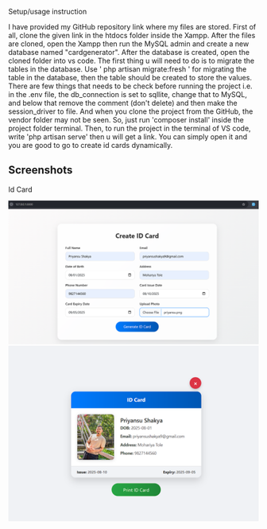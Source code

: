 Setup/usage instruction

I have provided my GitHub repository link where my files are stored. First of all, clone the given link in the htdocs folder inside the Xampp. After the files are cloned, open the Xampp then run the MySQL admin and create a new database named "cardgenerator". After the database is created, open the cloned folder into vs code. The first thing u will need to do is to migrate the tables in the database. Use ' php artisan migrate:fresh ' for migrating the table in the database, then the table should be created to store the values. There are few things that needs to be check before running the project i.e. in the .env file, the db_connection is set to sqllite, change that to MySQL, and below that remove the comment (don't delete) and then make the session_driver to file. And when you clone the project from the GitHub, the vendor folder may not be seen. So, just run 'composer install' inside the project folder terminal. Then, to run the project in the terminal of VS code, write 'php artisan serve' then u will get a link. You can simply open it and you are good to go to create id cards dynamically.

## Screenshots

Id Card

![Create](screenshots/Create.png)
![Id_card](screenshots/Id_card.png)
